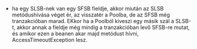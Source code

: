 - ha egy SLSB-nek van egy SFSB fieldje, akkor 
miután az SLSB metódushívása véget ér, az visszatér a Poolba, de az
SFSB még tranzakcióban marad. EKkor ha a Poolból
kiveszi egy másik szál a SLSB-t, akkor annak a fieldje
még mindig a tranzakcióban levő SFSB-re mutat, és amikor
ezen a beanen akar majd metódust hívni, AccessTimeoutException lesz.
